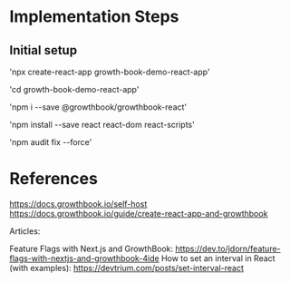 
# Implementation Steps

## Initial setup

'npx create-react-app growth-book-demo-react-app'

'cd growth-book-demo-react-app'

'npm i --save @growthbook/growthbook-react'

'npm install --save react react-dom react-scripts'

'npm audit fix --force'

# References

https://docs.growthbook.io/self-host
https://docs.growthbook.io/guide/create-react-app-and-growthbook

Articles: 

Feature Flags with Next.js and GrowthBook: https://dev.to/jdorn/feature-flags-with-nextjs-and-growthbook-4ide
How to set an interval in React (with examples): https://devtrium.com/posts/set-interval-react